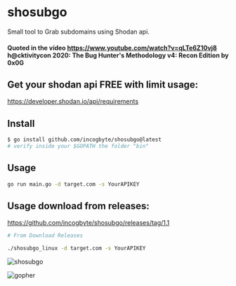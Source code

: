 # shosubgo
Small tool to Grab subdomains using Shodan api.

#### Quoted in the vídeo https://www.youtube.com/watch?v=qLTe6Z10vj8 h@cktivitycon 2020: The Bug Hunter's Methodology v4: Recon Edition by 0x0G

## Get your shodan api FREE with limit usage:
<https://developer.shodan.io/api/requirements>

## Install

```bash
$ go install github.com/incogbyte/shosubgo@latest
# verify inside your $GOPATH the folder "bin"
```

## Usage
```bash
go run main.go -d target.com -s YourAPIKEY
```
## Usage download from releases:

https://github.com/incogbyte/shosubgo/releases/tag/1.1

```bash
# From Download Releases

./shosubgo_linux -d target.com -s YourAPIKEY
```

![shosubgo](https://raw.githubusercontent.com/incogbyte/shosubgo/master/shosubgo.png)


![gopher](https://encrypted-tbn0.gstatic.com/images?q=tbn%3AANd9GcTFcFPxQzLnq18PnHBkUxF6KfavmHX9q6Ukz-JWSNOg7iJu7Dsy)
